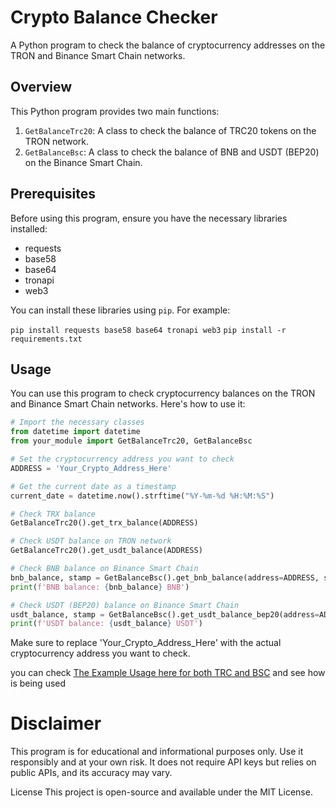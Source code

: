 # Crypto Balance Checker

A Python program to check the balance of cryptocurrency addresses on the TRON and Binance Smart Chain networks.

## Overview

This Python program provides two main functions:

1. `GetBalanceTrc20`: A class to check the balance of TRC20 tokens on the TRON network.
2. `GetBalanceBsc`: A class to check the balance of BNB and USDT (BEP20) on the Binance Smart Chain.

## Prerequisites

Before using this program, ensure you have the necessary libraries installed:

- requests
- base58
- base64
- tronapi
- web3

You can install these libraries using `pip`. For example:

`pip install requests base58 base64 tronapi web3`
`pip install -r requirements.txt`



## Usage

You can use this program to check cryptocurrency balances on the TRON and Binance Smart Chain networks. Here's how to use it:

```python
# Import the necessary classes
from datetime import datetime
from your_module import GetBalanceTrc20, GetBalanceBsc

# Set the cryptocurrency address you want to check
ADDRESS = 'Your_Crypto_Address_Here'

# Get the current date as a timestamp
current_date = datetime.now().strftime("%Y-%m-%d %H:%M:%S")

# Check TRX balance
GetBalanceTrc20().get_trx_balance(ADDRESS)

# Check USDT balance on TRON network
GetBalanceTrc20().get_usdt_balance(ADDRESS)

# Check BNB balance on Binance Smart Chain
bnb_balance, stamp = GetBalanceBsc().get_bnb_balance(address=ADDRESS, stamp=current_date)
print(f'BNB balance: {bnb_balance} BNB')

# Check USDT (BEP20) balance on Binance Smart Chain
usdt_balance, stamp = GetBalanceBsc().get_usdt_balance_bep20(address=ADDRESS, stamp=current_date)
print(f'USDT balance: {usdt_balance} USDT')
```
Make sure to replace 'Your_Crypto_Address_Here' with the actual cryptocurrency address you want to check.

you can check [The Example Usage here for both TRC and BSC](https://github.com/ayobami1/TRX-and-BSC-Balance-Checker/tree/main/Example) and see how is being used



# Disclaimer
This program is for educational and informational purposes only. Use it responsibly and at your own risk. It does not require API keys but relies on public APIs, and its accuracy may vary.


License
This project is open-source and available under the MIT License.


